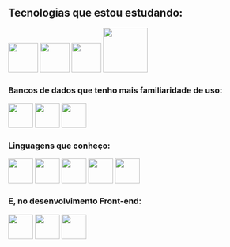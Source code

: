 
## Tecnologias que estou estudando:
<div>
<img widht="60" height="60" src="https://cdn.jsdelivr.net/gh/devicons/devicon@latest/icons/spring/spring-original-wordmark.svg" />
<img widht="60" height="60" src="https://cdn.jsdelivr.net/gh/devicons/devicon@latest/icons/nodejs/nodejs-original-wordmark.svg" />          
<img widht="60" height="60" src="https://cdn.jsdelivr.net/gh/devicons/devicon@latest/icons/react/react-original-wordmark.svg" />
<img widht="80" height="90" src="https://cdn.jsdelivr.net/gh/devicons/devicon@latest/icons/tailwindcss/tailwindcss-original-wordmark.svg" />       
</div>

### Bancos de dados que tenho mais familiaridade de uso:
<div>
<img widht="50" height="50" src="https://cdn.jsdelivr.net/gh/devicons/devicon/icons/mysql/mysql-original-wordmark.svg" />
<img widht="50" height="50" src="https://cdn.jsdelivr.net/gh/devicons/devicon/icons/mongodb/mongodb-original-wordmark.svg" />
<img widht="50" height="50" src="https://cdn.jsdelivr.net/gh/devicons/devicon@latest/icons/postgresql/postgresql-original-wordmark.svg" />        
</div>

### Linguagens que conheço:
<div>
<img widht="50" height="50" src="https://cdn.jsdelivr.net/gh/devicons/devicon/icons/java/java-original-wordmark.svg" />
<img widht="50" height="50" src="https://cdn.jsdelivr.net/gh/devicons/devicon/icons/python/python-original-wordmark.svg" />
<img widht="50" height="50" src="https://cdn.jsdelivr.net/gh/devicons/devicon/icons/typescript/typescript-original.svg" />
<img widht="50" height="50" src="https://cdn.jsdelivr.net/gh/devicons/devicon/icons/javascript/javascript-original.svg" />
<img widht="50" height="50" src="https://cdn.jsdelivr.net/gh/devicons/devicon@latest/icons/php/php-original.svg" />
</div>

### E, no desenvolvimento Front-end:
<div>
<img widht="50" height="50" src="https://cdn.jsdelivr.net/gh/devicons/devicon/icons/html5/html5-original-wordmark.svg" />
<img widht="50" height="50" src="https://cdn.jsdelivr.net/gh/devicons/devicon/icons/css3/css3-original-wordmark.svg" />
<img widht="50" height="50" src="https://cdn.jsdelivr.net/gh/devicons/devicon@latest/icons/bootstrap/bootstrap-original-wordmark.svg" />
</div>

<!--
[![Anurag's GitHub stats](https://github-readme-stats.vercel.app/api?username=Ramonsouzadasilva&theme=tokyonight)](https://github.com/Ramonsouzadasilva/github-readme-stats)
[![Top Langs](https://github-readme-stats.vercel.app/api/top-langs/?username=Ramonsouzadasilva&hide_progress=true&theme=tokyonight)](https://github.com/anuraghazra/github-readme-stats)
-->
